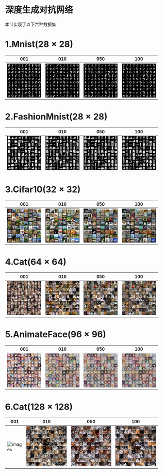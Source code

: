 深度生成对抗网络
===
本节实现了以下六种数据集

# 1.Mnist$(28 \times 28)$
| 001 | 010 | 050 | 100 |
| --- | --- | --- | --- |
| ![images](../Images/02/MNIST_001.png) | ![images](../Images/02/MNIST_010.png) | ![images](../Images/02/MNIST_050.png) | ![images](../Images/02/MNIST_100.png) |

# 2.FashionMnist$(28 \times 28)$
| 001 | 010 | 050 | 100 |
| --- | --- | --- | --- |
| ![images](../Images/02/FashionMnist_001.png) | ![images](../Images/02/FashionMnist_010.png) | ![images](../Images/02/FashionMnist_050.png) | ![images](../Images/02/FashionMnist_100.png) |

# 3.Cifar10$(32 \times 32)$
| 001 | 010 | 050 | 100 |
| --- | --- | --- | --- |
| ![images](../Images/02/Cifar10_001.png) | ![images](../Images/02/Cifar10_010.png) | ![images](../Images/02/Cifar10_050.png) | ![images](../Images/02/Cifar10_100.png) |

# 4.Cat$(64 \times 64)$
| 001 | 010 | 050 | 100 |
| --- | --- | --- | --- |
| ![images](../Images/02/Cat_001.png) | ![images](../Images/02/Cat_010.png) | ![images](../Images/02/Cat_050.png) | ![images](../Images/02/Cat_100.png) |

# 5.AnimateFace$(96 \times 96)$
| 001 | 010 | 050 | 100 |
| --- | --- | --- | --- |
| ![images](../Images/02/AnimateFace_001.png) | ![images](../Images/02/AnimateFace_010.png) | ![images](../Images/02/AnimateFace_050.png) | ![images](../Images/02/AnimateFace_100.png) |

# 6.Cat$(128 \times 128)$
| 001 | 010 | 050 | 100 |
| --- | --- | --- | --- |
| ![images](../Images/02/Cat128_001.png) | ![images](../Images/02/Cat128_010.png) | ![images](../Images/02/Cat128_050.png) | ![images](../Images/02/Cat128_100.png) |
